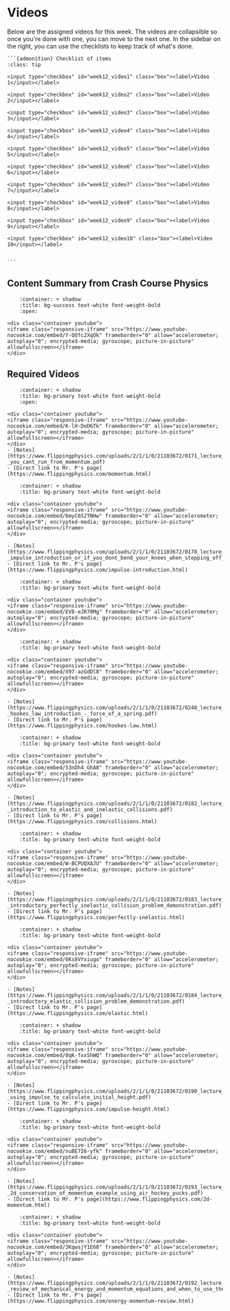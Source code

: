 # Videos

Below are the assigned videos for this week. 
The videos are collapsible so once you're done with one, you can move to the next one.
In the sidebar on the right, you can use the checklists to keep track of what's done.

````{margin}
```{admonition} Checklist of items
:class: tip

<input type="checkbox" id="week12_video1" class="box"><label>Video 1</input></label>

<input type="checkbox" id="week12_video2" class="box"><label>Video 2</input></label>

<input type="checkbox" id="week12_video3" class="box"><label>Video 3</input></label>

<input type="checkbox" id="week12_video4" class="box"><label>Video 4</input></label>

<input type="checkbox" id="week12_video5" class="box"><label>Video 5</input></label>

<input type="checkbox" id="week12_video6" class="box"><label>Video 6</input></label>

<input type="checkbox" id="week12_video7" class="box"><label>Video 7</input></label>

<input type="checkbox" id="week12_video8" class="box"><label>Video 8</input></label>

<input type="checkbox" id="week12_video9" class="box"><label>Video 9</input></label>

<input type="checkbox" id="week12_video10" class="box"><label>Video 10</input></label>


```
````

## Content Summary from Crash Course Physics

```{dropdown} Collisions
    :container: + shadow
    :title: bg-success text-white font-weight-bold
    :open:

<div class="container youtube">
<iframe class="responsive-iframe" src="https://www.youtube-nocookie.com/embed/Y-QOfc2XqOk" frameborder="0" allow="accelerometer; autoplay="0"; encrypted-media; gyroscope; picture-in-picture" allowfullscreen></iframe>
</div>
```

## Required Videos

```{dropdown} 1. You Can't Run From Momentum! (a momentum introduction)
    :container: + shadow
    :title: bg-primary text-white font-weight-bold
    :open:

<div class="container youtube">
<iframe class="responsive-iframe" src="https://www.youtube-nocookie.com/embed/K-lH-DoD6Tk" frameborder="0" allow="accelerometer; autoplay="0"; encrypted-media; gyroscope; picture-in-picture" allowfullscreen></iframe>
</div>
- [Notes](https://www.flippingphysics.com/uploads/2/1/1/0/21103672/0171_lecture_notes_-_you_cant_run_from_momentum.pdf)
- [Direct link to Mr. P's page](https://www.flippingphysics.com/momentum.html)
```

```{dropdown} 2.  Impulse Introduction
    :container: + shadow
    :title: bg-primary text-white font-weight-bold

<div class="container youtube">
<iframe class="responsive-iframe" src="https://www.youtube-nocookie.com/embed/6myC6S2TNHw" frameborder="0" allow="accelerometer; autoplay="0"; encrypted-media; gyroscope; picture-in-picture" allowfullscreen></iframe>
</div>

- [Notes](https://www.flippingphysics.com/uploads/2/1/1/0/21103672/0178_lecture_notes_-_impulse_introduction_or_if_you_dont_bend_your_knees_when_stepping_off_a_wall.pdf)
- [Direct link to Mr. P's page](https://www.flippingphysics.com/impulse-introduction.html)
```

```{dropdown} 3. Derivation of Impulse using an Integral and Impulse Approximation
    :container: + shadow
    :title: bg-primary text-white font-weight-bold

<div class="container youtube">
<iframe class="responsive-iframe" src="https://www.youtube-nocookie.com/embed/EV8-eJR70Mg" frameborder="0" allow="accelerometer; autoplay="0"; encrypted-media; gyroscope; picture-in-picture" allowfullscreen></iframe>
</div>
```

```{dropdown} 4.  Introductory Conservation of Momentum Explosion Problem Demonstration
    :container: + shadow
    :title: bg-primary text-white font-weight-bold

<div class="container youtube">
<iframe class="responsive-iframe" src="https://www.youtube-nocookie.com/embed/X97-azGdDl8" frameborder="0" allow="accelerometer; autoplay="0"; encrypted-media; gyroscope; picture-in-picture" allowfullscreen></iframe>
</div>

- [Notes](https://www.flippingphysics.com/uploads/2/1/1/0/21103672/0248_lecture_notes_-_hookes_law_introduction_-_force_of_a_spring.pdf)
- [Direct link to Mr. P's page](https://www.flippingphysics.com/hookes-law.html)
```

```{dropdown} 5. Introduction to Elastic and Inelastic Collisions
    :container: + shadow
    :title: bg-primary text-white font-weight-bold

<div class="container youtube">
<iframe class="responsive-iframe" src="https://www.youtube-nocookie.com/embed/53nDh4_GhA8" frameborder="0" allow="accelerometer; autoplay="0"; encrypted-media; gyroscope; picture-in-picture" allowfullscreen></iframe>
</div>

- [Notes](https://www.flippingphysics.com/uploads/2/1/1/0/21103672/0182_lecture_notes_-_introduction_to_elastic_and_inelastic_collisions.pdf)
- [Direct link to Mr. P's page](https://www.flippingphysics.com/collisions.html)
```

```{dropdown} 6. Introductory Perfectly Inelastic Collision Problem Demonstration
    :container: + shadow
    :title: bg-primary text-white font-weight-bold
    
<div class="container youtube">
<iframe class="responsive-iframe" src="https://www.youtube-nocookie.com/embed/W-BCPUQXAJU" frameborder="0" allow="accelerometer; autoplay="0"; encrypted-media; gyroscope; picture-in-picture" allowfullscreen></iframe>
</div>

- [Notes](https://www.flippingphysics.com/uploads/2/1/1/0/21103672/0183_lecture_notes_-_introductory_perfectly_inelastic_collision_problem_demonstration.pdf)
- [Direct link to Mr. P's page](https://www.flippingphysics.com/perfectly-inelastic.html)
```

```{dropdown} 7. Introductory Elastic Collision Problem Demonstration
    :container: + shadow
    :title: bg-primary text-white font-weight-bold

<div class="container youtube">
<iframe class="responsive-iframe" src="https://www.youtube-nocookie.com/embed/6Ks8VYxiugo" frameborder="0" allow="accelerometer; autoplay="0"; encrypted-media; gyroscope; picture-in-picture" allowfullscreen></iframe>
</div>

- [Notes](https://www.flippingphysics.com/uploads/2/1/1/0/21103672/0184_lecture_notes_-_introductory_elastic_collision_problem_demonstration.pdf)
- [Direct link to Mr. P's page](https://www.flippingphysics.com/elastic.html)
```

```{dropdown} 8. Using Impulse to Calculate Initial Height
    :container: + shadow
    :title: bg-primary text-white font-weight-bold

<div class="container youtube">
<iframe class="responsive-iframe" src="https://www.youtube-nocookie.com/embed/0qK-fxxShWQ" frameborder="0" allow="accelerometer; autoplay="0"; encrypted-media; gyroscope; picture-in-picture" allowfullscreen></iframe>
</div>

- [Notes](https://www.flippingphysics.com/uploads/2/1/1/0/21103672/0190_lecture_notes_-_using_impulse_to_calculate_initial_height.pdf)
- [Direct link to Mr. P's page](https://www.flippingphysics.com/impulse-height.html)
```

```{dropdown} 9. 2D Conservation of Momentum Example using Air Hockey Discs
    :container: + shadow
    :title: bg-primary text-white font-weight-bold

<div class="container youtube">
<iframe class="responsive-iframe" src="https://www.youtube-nocookie.com/embed/nuBE7I6-yfk" frameborder="0" allow="accelerometer; autoplay="0"; encrypted-media; gyroscope; picture-in-picture" allowfullscreen></iframe>
</div>

- [Notes](https://www.flippingphysics.com/uploads/2/1/1/0/21103672/0193_lecture_notes_-_2d_conservation_of_momentum_example_using_air_hockey_pucks.pdf)
- [Direct link to Mr. P's page](https://www.flippingphysics.com/2d-momentum.html)
```

```{dropdown} 10. Review of Mechanical Energy and Momentum Equations and When To Use Them!
    :container: + shadow
    :title: bg-primary text-white font-weight-bold

<div class="container youtube">
<iframe class="responsive-iframe" src="https://www.youtube-nocookie.com/embed/3KqwsjY1E60" frameborder="0" allow="accelerometer; autoplay="0"; encrypted-media; gyroscope; picture-in-picture" allowfullscreen></iframe>
</div>

- [Notes](https://www.flippingphysics.com/uploads/2/1/1/0/21103672/0192_lecture_notes_-_review_of_mechanical_energy_and_momentum_equations_and_when_to_use_them.pdf)
- [Direct link to Mr. P's page](https://www.flippingphysics.com/energy-momentum-review.html)
```